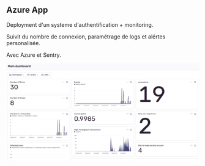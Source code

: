 Azure App 
--------

Deployment d'un systeme d'authentification + monitoring.

Suivit du nombre de connexion, paramétrage de logs et alértes personalisée. 

Avec Azure et Sentry.

![images](App/static/images/sentry.png)